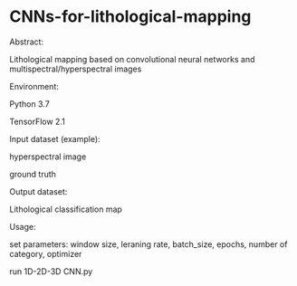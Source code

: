 # CNNs-for-lithological-mapping
Abstract:

Lithological mapping based on convolutional neural networks and multispectral/hyperspectral images

Environment:

Python 3.7

TensorFlow 2.1

Input dataset (example):

hyperspectral image

ground truth

Output dataset:

Lithological classification map

Usage:

set parameters: window size, leraning rate, batch_size, epochs, number of category, optimizer

run 1D-2D-3D CNN.py
